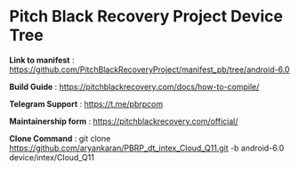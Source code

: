 # Pitch Black Recovery Project Device Tree


<b>Link to manifest</b> :  https://github.com/PitchBlackRecoveryProject/manifest_pb/tree/android-6.0

<b>Build Guide</b> :  https://pitchblackrecovery.com/docs/how-to-compile/

<b>Telegram Support</b> :  https://t.me/pbrpcom

<b>Maintainership form</b> : https://pitchblackrecovery.com/official/

<b>Clone Command</b> :   git clone https://github.com/aryankaran/PBRP_dt_intex_Cloud_Q11.git -b android-6.0 device/intex/Cloud_Q11